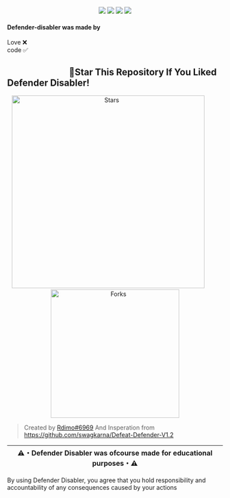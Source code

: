 <p align="center">
<img src="https://img.shields.io/github/languages/top/Rdimo/Defender-disabler?style=flat-square" </a>
<img src="https://img.shields.io/github/last-commit/Rdimo/Defender-disabler?style=flat-square" </a>
<img src="https://img.shields.io/github/stars/Rdimo/Defender-disabler?color=5ac18e&label=Stars&style=flat-square" </a>
<img src="https://img.shields.io/github/forks/Rdimo/Defender-disabler?color=5ac18e&label=Forks&style=flat-square" </a>
</p>

#### Defender-disabler was made by
Love ❌    
code ✅

## ‎ ‎ ‎ ‎ ‎ ‎ ‎ ‎ ‎ ‎ ‎ ‎ ‎ ‎ ‎ ‎ ‎ ‎ ‎ ‎ ‎ ‎ ‎ ‎ ‎ ‎ ‎ ‎ ‎ 🌟Star This Repository If You Liked Defender Disabler!

<p align="center">
 <img alt="Stars" src="https://reporoster.com/stars/dark/Rdimo/Defender-disabler" width="450">
&nbsp; &nbsp; &nbsp; &nbsp;
 <img alt="Forks" src="https://reporoster.com/forks/dark/Rdimo/Defender-disabler" width="300">
</p>
  
> Created by [Rdimo#6969](https://rdimo.github.io/CheatAway) And Insperation from https://github.com/swagkarna/Defeat-Defender-V1.2

|⚠️・Defender Disabler was ofcourse made for educational purposes・⚠️|
|-------------------------------------------------|
By using Defender Disabler, you agree that you hold responsibility and accountability of any consequences caused by your actions
